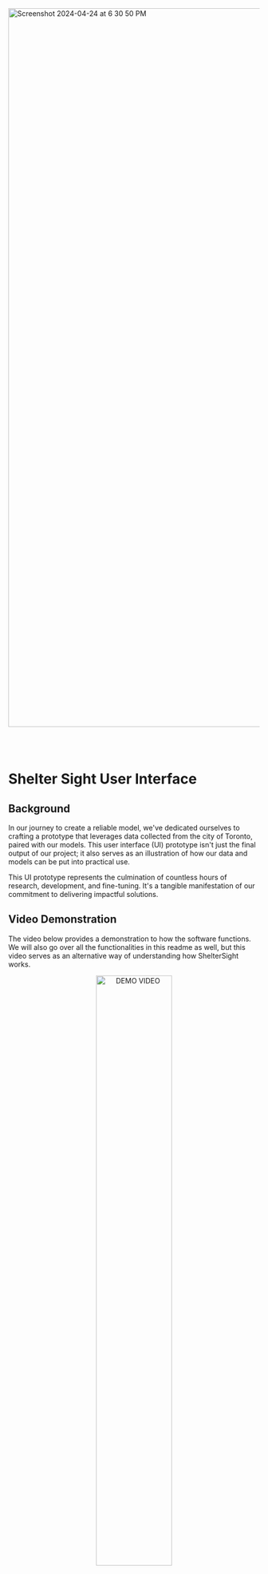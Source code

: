 <img width="1437" alt="Screenshot 2024-04-24 at 6 30 50 PM" src="https://github.com/Tomasdfgh/RBCs_Borealis_AIs_Shelter_Occupancy_Forecast/assets/105636722/2f893bee-4825-437b-9fda-5dacf9281ac7">

<br></br>

# Shelter Sight User Interface
## Background
In our journey to create a reliable model, we've dedicated ourselves to crafting a prototype that leverages data collected from the city of Toronto, paired with our models. This user interface (UI) prototype isn't just the final output of our project; it also serves as an illustration of how our data and models can be put into practical use.

This UI prototype represents the culmination of countless hours of research, development, and fine-tuning. It's a tangible manifestation of our commitment to delivering impactful solutions.

## Video Demonstration
The video below provides a demonstration to how the software functions. We will also go over all the functionalities in this readme as well, but this video serves as an alternative way of understanding how ShelterSight works. 

<div align="center">
    <a href="https://www.youtube.com/watch?v=-DDK9pMYjrk">
    <img src="https://img.youtube.com/vi/-DDK9pMYjrk/0.jpg" alt="DEMO VIDEO" style="width:55%;">
    <p>Shelter Sight Demo</p>
  </a>
</div>

## Shelter Selection

In order to view any information about any shelters, you will have to select the program ID of the shelters in the dropdown of Shelter Selection. Once your shelter have been selected, click on the add button. The Selected Shelters count will increment by 1 when the shelter has been added.

## Shelter Information

This section will display the information of the shelters that you have selected. Click on the Program ID's dropdown, and the options available are the Program IDs of all the shelters that you have selected. Once you clicked on any of the Program IDs, its information will show up in the rest of the sections. Information that is viewable in this section incldues the Organization name, Shelter Group, Location Name, Location Address, Postal Code, and Capacity Type. This section is important as the chosen shelter will be the shelter displayed in the "Output" section and the second graph type as well (more information on that in the "Change and View Graph" section.

## Remove and Reset Functionalities

To remove a shelter that you have chosen in the Shelter Selection section, you can select that shelter in the Shelter Information's dropdown and click the remove button. That will remove the singular shelter that you have selected and decrease the selected shelters count by 1. You also have the option to reset everything by clicking on the reset button. This will clear all selected shelters and the graph and the Forecast Period dates.

## Forecast Period

Forecast Period is a functionality for the user to choose a specific window of time to look at in the graph. When you have chosen your shelters without a forecast period, you can view every bit of data that is available (which includes all the actual data that has come to pass of every shelters and also their predicted data for the next 60 days as well). When you click on Open Calender for the Forecast Period, a popup will appear with two calendars: one for the start of the window, and one for the end. Once the two dates have been selected, you can click on forecast again, and the graph will shrink to the window that you have selected.

## Change and View Graph, and Download Data

This section covers three different functionalities that are related to the graph and data: Change Graph Type, View Graph, and download data. These three functionalties can be activated by clicking on three different buttons with their corresponding name and symbol.

#### Change Graph Type

You can select multiple shelters to view on the graph; therefore, the graph can become populated with too many different shelters. As a result, you have the option to target specific shelters through the Change Graph Type functionalities. You may target specific shelters by clicking on the shelter's Program ID in the Shelter Information dropdown. To target a different shelter, choose their respective Program ID in the same dropdown, then click on Forecast again.

#### View Graph

Clicking on the view graph button, the graph that is currently present in the UI will popout. From the popup graph, you can adjust the size of the graph to view it at different dimensions, and you can also download the graph to your local drive.

#### Download Data

Download data will download the actual and predicted data of everysingle chosen shelter into your local drive as a .csv file. 

## Output

The Output is the section for you to indentify the actual numerical value of the occupancy rate of the chosen shelter. To target a shelter to identify the output, choose its corresponding Program ID in the Shelter Information's dropdown. Once a shelter and date has been selected, the actual numerical data and data type will appear. Data type is an indicator of whether the numerical value that is being displayed is the actual data from that shelter (as in data that has already passed) or predicted data for that shelter from the model.

### Select Model

We have implemented different types of LSTM models. You may explore them in the LSTM folder of this repository. You may also choose to see the inferred data from different LSTM implementations. Models included are the Univariate LSTM ([1] jupyter notebook script in the LSTM section), City-wide Multivariate LSTM ([2] jupyter notebook script), and Correlation Grouping LSTM ([3] jupyter notebook script). Every functionalities mentioned above will work the same way, the difference is that the data wil be passed into a different model.
